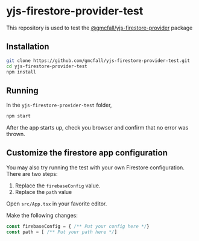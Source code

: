 # yjs-firestore-provider-test

This repository is used to test the [@gmcfall/yjs-firestore-provider](https://www.npmjs.com/package/@gmcfall/yjs-firestore-provider) package

## Installation
```bash
git clone https://github.com/gmcfall/yjs-firestore-provider-test.git
cd yjs-firestore-provider-test
npm install
```


## Running
In the `yjs-firestore-provider-test` folder,

```bash
npm start
```

After the app starts up, check you browser and confirm that no error was thrown.

## Customize the firestore app configuration
You may also try running the test with your own Firestore configuration.
There are two steps:
1. Replace the `firebaseConfig` value.
2. Replace the `path` value

Open `src/App.tsx` in your favorite editor.

Make the following changes:
```javascript
const firebaseConfig = { /** Put your config here */}
const path = [ /** Put your path here */]
```

